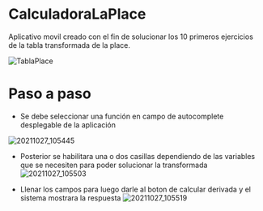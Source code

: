 # CalculadoraLaPlace


Aplicativo movil creado con el fin de solucionar los 10 primeros ejercicios de la tabla transformada de la place.

![TablaPlace](https://user-images.githubusercontent.com/40839023/139101016-b3bc459e-84f4-42c8-ab13-4d9ab88ca741.PNG)



# Paso a paso

* Se debe seleccionar una función en campo de autocomplete desplegable de la aplicación 

![20211027_105445](https://user-images.githubusercontent.com/40839023/139102532-47c1b75f-ab0e-4250-bbe3-262af371231c.png)

* Posterior se habilitara una o dos casillas dependiendo de las variables que se necesiten para poder solucionar la transformada
![20211027_105503](https://user-images.githubusercontent.com/40839023/139102610-3905cb8f-b210-4226-a5ea-cf3a12d8a28e.png)

* Llenar los campos para luego darle al boton de calcular derivada y el sistema mostrara la respuesta
![20211027_105519](https://user-images.githubusercontent.com/40839023/139102673-b8a98699-bfd3-4268-aac9-b08e12e882ad.png)




